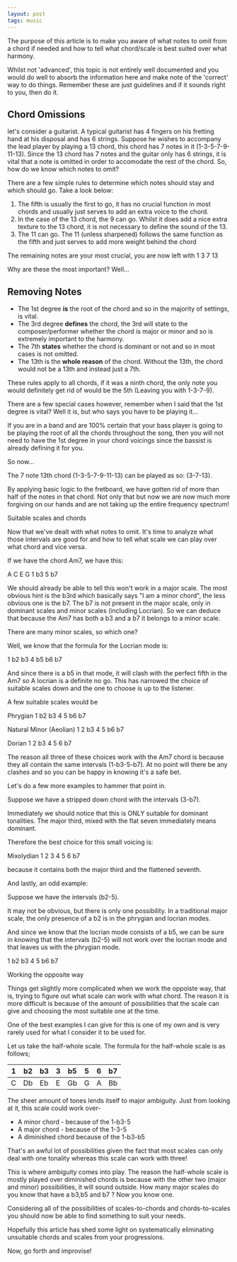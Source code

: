 ```yaml
---
layout: post
tags: music
---
```


The purpose of this article is to make you aware of what notes to omit from a chord if needed and how to tell what chord/scale is best suited over what harmony.

Whilst not 'advanced', this topic is not entirely well documented and you would do well to absorb the information here and make note of the 'correct' way to do things. Remember these are just guidelines and if it sounds right to you, then do it.

## Chord Omissions

let's consider a guitarist. A typical guitarist has 4 fingers on his fretting hand at his disposal and has 6 strings.
Suppose he wishes to accompany the lead player by playing a 13 chord, this chord has 7 notes in it (1-3-5-7-9-11-13). Since the 13 chord has 7 notes and the guitar only has 6 strings, it is vital that a note is omitted in order to accomodate the rest of the chord. So, how do we know which notes to omit?

There are a few simple rules to determine which notes should stay and which should go. Take a look below:

1. The fifth is usually the first to go, it has no crucial function in most chords and usually just serves to add an extra voice to the chord.
2. In the case of the 13 chord, the 9 can go. Whilst it does add a nice extra texture to the 13 chord, it is not necessary to define the sound of the 13.
3. The 11 can go. The 11 (unless sharpened) follows the same function as the fifth and just serves to add more weight behind the chord


The remaining notes are your most crucial, you are now left with 1 3 7 13

Why are these the most important? Well...

## Removing Notes

- The 1st degree **is** the root of the chord and so in the majority of settings, is vital.
- The 3rd degree **defines** the chord, the 3rd will state to the composer/performer whether the chord is major or minor and so is extremely important to the harmony.
- The 7th **states** whether the chord is dominant or not and so in most cases is not omitted.
- The 13th is the **whole reason** of the chord. Without the 13th, the chord would not be a 13th and instead just a 7th.

These rules apply to all chords, if it was a ninth chord, the only note you would definitely get rid of would be the 5th (Leaving you with 1-3-7-9).

There are a few special cases however, remember when I said that the 1st degree is vital? Well it is, but who says you have to be playing it...

If you are in a band and are 100% certain that your bass player is going to be playing the root of all the chords throughout the song, then you will not need to have the 1st degree in your chord voicings since the bassist is already defining it for you.


So now...

The 7 note 13th chord (1-3-5-7-9-11-13) can be played as so: (3-7-13).

By applying basic logic to the fretboard, we have gotten rid of more than half of the notes in that chord. Not only that but now we are now much more forgiving on our hands and are not taking up the entire frequency spectrum!


Suitable scales and chords

Now that we've dealt with what notes to omit. It's time to analyze what those intervals are good for and how to tell what scale we can play over what chord and vice versa.

If we have the chord Am7, we have this:

A  C  E  G
1 b3 5 b7

We should already be able to tell this won't work in a major scale. The most obvious hint is the b3rd which basically says "I am a minor chord", the less obvious one is the b7. The b7 is not present in the major scale, only in dominant scales and minor scales (including Locrian). So we can deduce that because the Am7 has both a b3 and a b7 it belongs to a minor scale.

There are many minor scales, so which one?

Well, we know that the formula for the Locrian mode is:

1 b2 b3 4 b5 b6 b7

And since there is a b5 in that mode, it will clash with the perfect fifth in the Am7 so A locrian is a definite no go. This has narrowed the choice of suitable scales down and the one to choose is up to the listener.

A few suitable scales would be

Phrygian
1 b2 b3 4 5 b6 b7

Natural Minor (Aeolian)
1 2 b3 4 5 b6 b7

Dorian
1 2 b3 4 5 6 b7

The reason all three of these choices work with the Am7 chord is because they all contain the same intervals (1-b3-5-b7). At no point will there be any clashes and so you can be happy in knowing it's a safe bet.

Let's do a few more examples to hammer that point in.

Suppose we have a stripped down chord with the intervals (3-b7).

Immediately we should notice that this is ONLY suitable for dominant tonalities. The major third, mixed with the flat seven immediately means dominant.

Therefore the best choice for this small voicing is:

Mixolydian
1 2 3 4 5 6 b7

because it contains both the major third and the flattened seventh.

And lastly, an odd example:

Suppose we have the intervals (b2-5).

It may not be obvious, but there is only one possibility. In a traditional major scale, the only presence of a b2 is in the phrygian and locrian modes.

And since we know that the locrian mode consists of a b5, we can be sure in knowing that the intervals (b2-5) will not work over the locrian mode and that leaves us with the phrygian mode.

1 b2 b3 4 5 b6 b7

Working the opposite way

Things get slightly more complicated when we work the oppoiste way, that is, trying to figure out what scale can work with what chord. The reason it is more difficult is because of the amount of possibilities that the scale can give and choosing the most suitable one at the time.

One of the best examples I can give for this is one of my own and is very rarely used for what I consider it to be used for.

Let us take the half-whole scale. The formula for the half-whole scale is as follows;

 1|   b2   |   b3  | 3   |   b5 | 5    |6 | b7|
 --|-------|------|----|-------|-----|------|-----|
C   |  Db  | Eb  | E   |   Gb  | G    | A   | Bb
    

The sheer amount of tones lends itself to major ambiguity. Just from looking at it, this scale could work over-

- A minor chord - because of the 1-b3-5
- A major chord - because of the 1-3-5
- A diminished chord because of the 1-b3-b5

That's an awful lot of possibilities given the fact that most scales can only deal with one tonality whereas this scale can work with three!

This is where ambiguity comes into play. The reason the half-whole scale is mostly played over diminished chords is because with the other two (major and minor) possibilities, it will sound outside. How many major scales do you know that have a b3,b5 and b7 ? Now you know one.

Considering all of the possibilities of scales-to-chords and chords-to-scales you should now be able to find something to suit your needs.

Hopefully this article has shed some light on systematically eliminating unsuitable chords and scales from your progressions.

Now, go forth and improvise!
